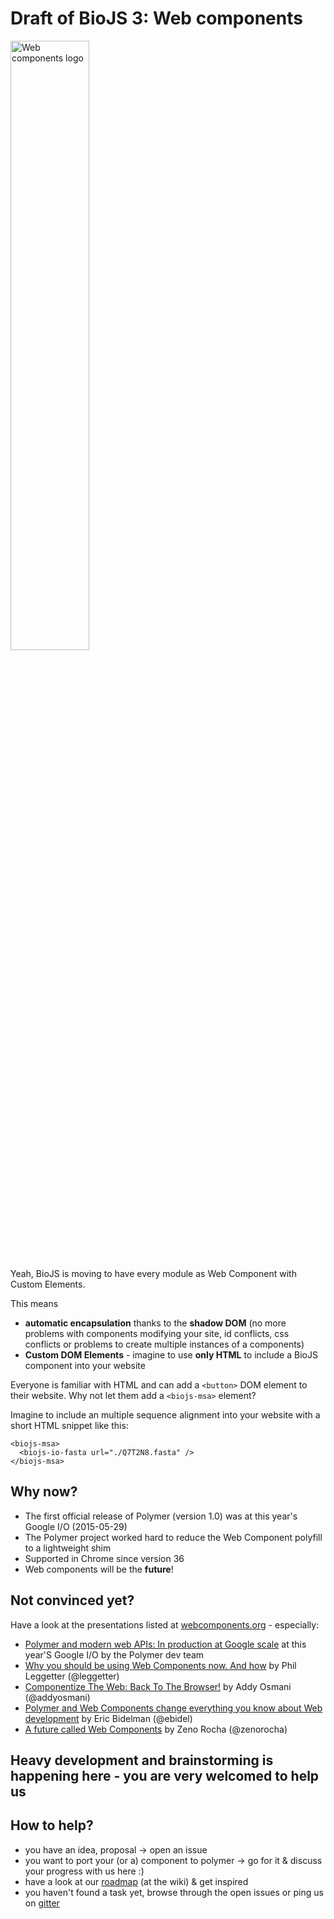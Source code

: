 # Draft of BioJS 3: Web components

<img width="50%" alt="Web components logo" src="http://webcomponents.org/img/logo.svg" />

Yeah, BioJS is moving to have every module as Web Component with Custom Elements.

This means
* __automatic encapsulation__ thanks to the __shadow DOM__ (no more problems with components modifying your site, id conflicts, css conflicts or problems to create multiple instances of a components)
* __Custom DOM Elements__ - imagine to use __only HTML__ to include a BioJS component into your website

Everyone is familiar with HTML and can add a `<button>` DOM element to their website. Why not let them add a `<biojs-msa>` element?

Imagine to include an multiple sequence alignment into your website with a short HTML snippet like this:

```
<biojs-msa>
  <biojs-io-fasta url="./Q7T2N8.fasta" />
</biojs-msa>
```

Why now?
--------

* The first official release of Polymer (version 1.0) was at this year's Google I/O (2015-05-29)
* The Polymer project worked hard to reduce the Web Component polyfill to a lightweight shim
* Supported in Chrome since version 36
* Web components will be the __future__!

Not convinced yet?
------------------

Have a look at the presentations listed at [webcomponents.org](http://webcomponents.org/presentations/) - especially:
* [Polymer and modern web APIs: In production at Google scale](https://www.youtube.com/watch?v=fD2As5RmM8Q) at this year'S Google I/O by the Polymer dev team
* [Why you should be using Web Components now. And how](https://leggetter.github.io/web-components-now/dunddd-2014/#1) by Phil Leggetter (@leggetter)
* [Componentize The Web: Back To The Browser!](https://www.youtube.com/watch?v=GOPXVLxp9Nc) by Addy Osmani
(@addyosmani)
* [Polymer and Web Components change everything you know about Web development](https://www.youtube.com/watch?v=8OJ7ih8EE7s) by Eric Bidelman (@ebidel)
* [A future called Web Components](https://vimeo.com/97308701) by Zeno Rocha (@zenorocha)

## Heavy development and brainstorming is happening here  - you are very welcomed to help us

How to help?
------------

* you have an idea, proposal -> open an issue
* you want to port your (or a) component to polymer -> go for it & discuss your progress with us here :)
* have a look at our [roadmap](https://github.com/biojs/biojs3/wiki) (at the wiki) & get inspired
* you haven't found a task yet, browse through the open issues or ping us on [gitter](https://gitter.im/biojs/biojs)
